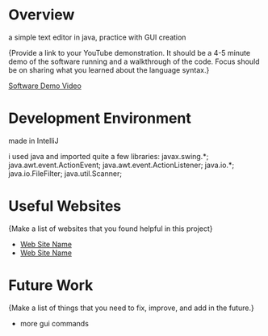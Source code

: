# Overview

a simple text editor in java, practice with GUI creation

{Provide a link to your YouTube demonstration. It should be a 4-5 minute demo of the software running and a walkthrough of the code. Focus should be on sharing what you learned about the language syntax.}

[Software Demo Video](https://www.loom.com/share/c29a65a1aadd4ec0aae1531e9f52b139)

# Development Environment
made in 
IntelliJ

i used java and imported quite a few libraries:
javax.swing.\*;
java.awt.event.ActionEvent;
java.awt.event.ActionListener;
java.io.\*;
java.io.FileFilter;
java.util.Scanner;

# Useful Websites

{Make a list of websites that you found helpful in this project}

- [Web Site Name](https://www.w3schools.com/java/default.asp)
- [Web Site Name](https://stackoverflow.com/)

# Future Work

{Make a list of things that you need to fix, improve, and add in the future.}

- more gui commands
